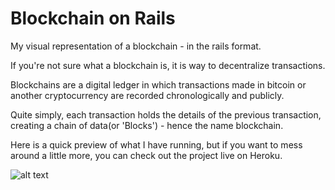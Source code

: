 # Blockchain on Rails

My visual representation of a blockchain - in the rails format.

If you're not sure what a blockchain is, it is way to decentralize transactions.

Blockchains are a digital ledger in which transactions made in bitcoin or another cryptocurrency are recorded chronologically and publicly.

Quite simply, each transaction holds the details of the previous transaction, creating a chain of data(or 'Blocks') - hence the name blockchain.



Here is a quick preview of what I have running, but if you want to mess around a little more, you can check out the project live on Heroku.

![alt text]('blockchain.gif')
